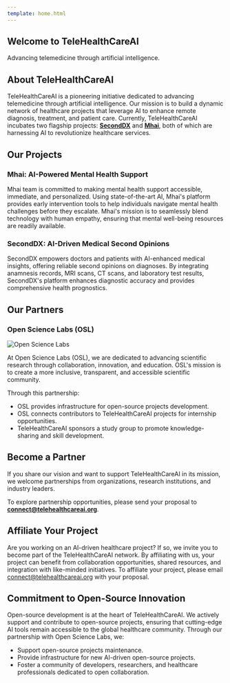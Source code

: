 ```yaml
---
template: home.html
---
```


<section class="banner">
  <div class="container text-center">
    <div class="pt-5 row">
      <div class="col-lg-12">
        <h1>Welcome to TeleHealthCareAI</h1>
        <p>Advancing telemedicine through artificial intelligence.</p>
      </div>
    </div>
  </div>
</section>

<!-- About Section -->
<section id="about" class="section about gray-bg">
  <div class="container">
    <h2>About TeleHealthCareAI</h2>
    <p>
      TeleHealthCareAI is a pioneering initiative dedicated to advancing
      telemedicine through artificial intelligence. Our mission is to build a
      dynamic network of healthcare projects that leverage AI to enhance remote
      diagnosis, treatment, and patient care. Currently, TeleHealthCareAI
      incubates two flagship projects: <a href="https://seconddx.com"
        ><strong>SecondDX</strong></a
      > and <a href="https://mymhai.com"><strong>Mhai</strong></a>, both of which
      are harnessing AI to revolutionize healthcare services.
    </p>
  </div>
</section>

<!-- Projects Section -->
<section id="projects" class="section service">
  <div class="container">
    <h2>Our Projects</h2>
    <div class="row">
      <div class="col-lg-6">
        <h3>Mhai: AI-Powered Mental Health Support</h3>
        <p>
          Mhai team is committed to making mental health support accessible,
          immediate, and personalized. Using state-of-the-art AI, Mhai's
          platform provides early intervention tools to help individuals
          navigate mental health challenges before they escalate. Mhai's mission
          is to seamlessly blend technology with human empathy, ensuring that
          mental well-being resources are readily available.
        </p>
      </div>
      <div class="col-lg-6">
        <h3>SecondDX: AI-Driven Medical Second Opinions</h3>
        <p>
          SecondDX empowers doctors and patients with AI-enhanced medical
          insights, offering reliable second opinions on diagnoses. By
          integrating anamnesis records, MRI scans, CT scans, and laboratory
          test results, SecondDX's platform enhances diagnostic accuracy and
          provides comprehensive health prognostics.
        </p>
      </div>
    </div>
  </div>
</section>

<!-- Partners Section -->
<section id="partners" class="section clients gray-bg">
  <div class="container">
    <h2>Our Partners</h2>
    <div>
      <h3>Open Science Labs (OSL)</h3>
      <img src="/images/partners/osl.png" alt="Open Science Labs" />
      <p>
        At Open Science Labs (OSL), we are dedicated to advancing scientific
        research through collaboration, innovation, and education. OSL's mission
        is to create a more inclusive, transparent, and accessible scientific
        community.
      </p>
      <p>Through this partnership:</p>
      <ul>
        <li>
          OSL provides infrastructure for open-source projects development.
        </li>
        <li>
          OSL connects contributors to TeleHealthCareAI projects for internship
          opportunities.
        </li>
        <li>
          TeleHealthCareAI sponsors a study group to promote knowledge-sharing
          and skill development.
        </li>
      </ul>
    </div>
  </div>
</section>

<!-- Become a Partner Section -->
<section id="be-partner" class="section partner">
  <div class="container">
    <h2>Become a Partner</h2>
    <p>
      If you share our vision and want to support TeleHealthCareAI in its
      mission, we welcome partnerships from organizations, research
      institutions, and industry leaders.
    </p>
    <p>
      To explore partnership opportunities, please send your proposal to
      <a href="mailto:connect@telehealthcareai.org"
        ><strong>connect@telehealthcareai.org</strong></a
      >.
    </p>
  </div>
</section>

<!-- Affiliate Section -->
<section id="affiliate" class="section affiliate gray-bg">
  <div class="container">
    <h2>Affiliate Your Project</h2>
    <p>
      Are you working on an AI-driven healthcare project? If so, we invite you
      to become part of the TeleHealthCareAI network. By affiliating with us,
      your project can benefit from collaboration opportunities, shared
      resources, and integration with like-minded initiatives. To affiliate your
      project, please email
      <a href="mailto:connect@telehealthcareai.org"
        >connect@telehealthcareai.org</a
      >
      with your proposal.
    </p>
  </div>
</section>

<!-- Open-Source Commitment Section -->
<section id="opensource" class="section open-source">
  <div class="container">
    <h2>Commitment to Open-Source Innovation</h2>
    <p>
      Open-source development is at the heart of TeleHealthCareAI. We actively
      support and contribute to open-source projects, ensuring that cutting-edge
      AI tools remain accessible to the global healthcare community. Through our
      partnership with Open Science Labs, we:
    </p>
    <ul>
      <li>Support open-source projects maintenance.</li>
      <li>Provide infrastructure for new AI-driven open-source projects.</li>
      <li>
        Foster a community of developers, researchers, and healthcare
        professionals dedicated to open collaboration.
      </li>
    </ul>
  </div>
</section>
